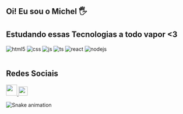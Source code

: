 ## Oi! Eu sou o Michel 🖐️


## Estudando essas Tecnologias a todo vapor <3

<div style="display: inline_block">
  <img align="center" alt="html5" src="https://img.shields.io/badge/HTML5-E34F26?style=for-the-badge&logo=html5&logoColor=white" />
  <img align="center" alt="css" src="https://img.shields.io/badge/CSS3-1572B6?style=for-the-badge&logo=css3&logoColor=white" />
  <img align="center" alt="js" src="https://img.shields.io/badge/JavaScript-F7DF1E?style=for-the-badge&logo=javascript&logoColor=black" />
  <img align="center" alt="ts" src="https://img.shields.io/badge/TypeScript-007ACC?style=for-the-badge&logo=typescript&logoColor=white" />
  <img align="center" alt="react" src="https://img.shields.io/badge/React-20232A?style=for-the-badge&logo=react&logoColor=61DAFB" />
  <img align="center" alt="nodejs" src="https://img.shields.io/badge/Node.js-43853D?style=for-the-badge&logo=node.js&logoColor=white" />
</div><br/>
    
## Redes Sociais

<div style="display: inline_block">
    <a align="center" href = "mailto: michelmollsantos@gmail.com">
      <img width="30" src="https://github.com/LuigiGf/LuigiGf/blob/fc1cc35f976a2c1b9a2fc78e8cb258535638a284/gmail.svg">
    </a>
    <a href = "https://www.linkedin.com/in/michelmollsantos/">
      <img width="25" src="https://github.com/LuigiGf/LuigiGf/blob/fc1cc35f976a2c1b9a2fc78e8cb258535638a284/linkedin.svg">
    </a>
</div>
  
![Snake animation](https://github.com/LuigiGF/LuigiGF/raw/output/github-contribution-grid-snake.svg)
